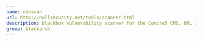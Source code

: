 ```yaml
---
name: conscan
url: http://nullsecurity.net/tools/scanner.html
description: blackbox vulnerability scanner for the Concre5 CMS. URL : http://nullsecurity.net/tools/scanner.html Groups : blackarch blackarch-fuzzer blackarch-scanner blackarch-webapp
group: blackarch
---
```

